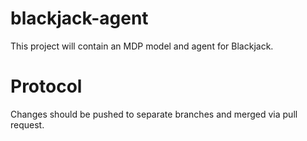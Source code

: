 # blackjack-agent
This project will contain an MDP model and agent for Blackjack.

# Protocol
Changes should be pushed to separate branches and merged via pull request.
